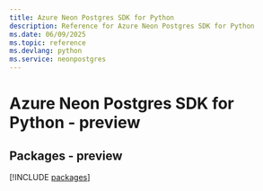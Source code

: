 ```yaml
---
title: Azure Neon Postgres SDK for Python
description: Reference for Azure Neon Postgres SDK for Python
ms.date: 06/09/2025
ms.topic: reference
ms.devlang: python
ms.service: neonpostgres
---
```

# Azure Neon Postgres SDK for Python - preview
## Packages - preview
[!INCLUDE [packages](neon-postgres-index.md)]